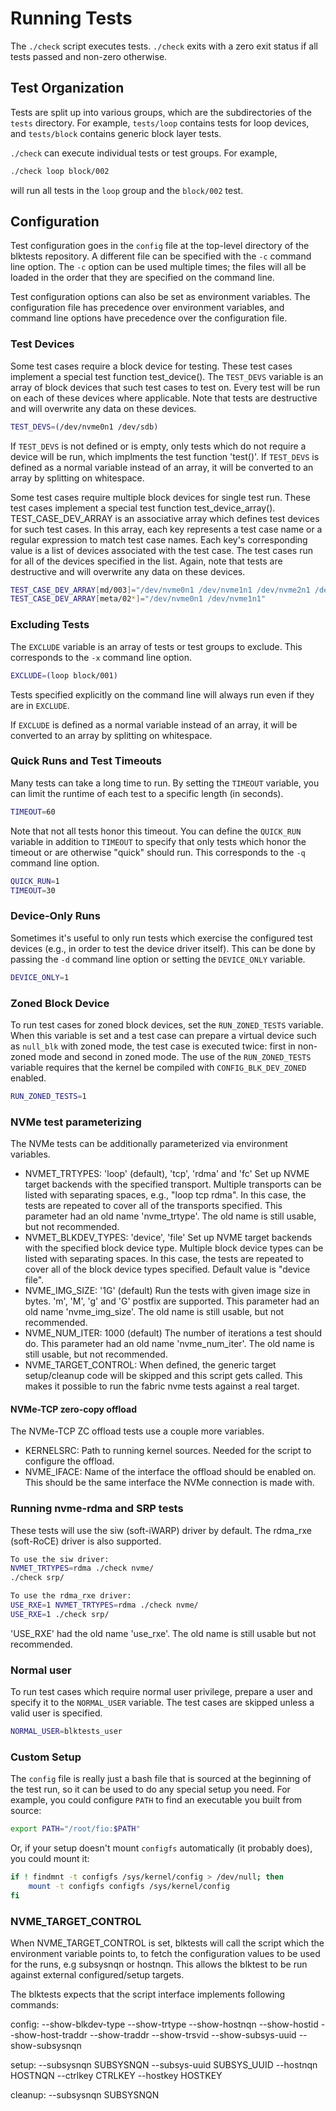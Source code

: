 # Running Tests

The `./check` script executes tests. `./check` exits with a zero exit status if
all tests passed and non-zero otherwise.

## Test Organization

Tests are split up into various groups, which are the subdirectories of the
`tests` directory. For example, `tests/loop` contains tests for loop devices,
and `tests/block` contains generic block layer tests.

`./check` can execute individual tests or test groups. For example,

```sh
./check loop block/002
```

will run all tests in the `loop` group and the `block/002` test.

## Configuration

Test configuration goes in the `config` file at the top-level directory of the
blktests repository. A different file can be specified with the `-c` command
line option. The `-c` option can be used multiple times; the files will all be
loaded in the order that they are specified on the command line.

Test configuration options can also be set as environment variables. The
configuration file has precedence over environment variables, and command line
options have precedence over the configuration file.

### Test Devices

Some test cases require a block device for testing. These test cases implement
a special test function test_device(). The `TEST_DEVS` variable is an array of
block devices that such test cases to test on. Every test will be run on each of
these devices where applicable. Note that tests are destructive and will
overwrite any data on these devices.

```sh
TEST_DEVS=(/dev/nvme0n1 /dev/sdb)
```

If `TEST_DEVS` is not defined or is empty, only tests which do not require a
device will be run, which implments the test function 'test()'. If `TEST_DEVS`
is defined as a normal variable instead of an array, it will be converted to an
array by splitting on whitespace.

Some test cases require multiple block devices for single test run. These test
cases implement a special test function test_device_array(). TEST_CASE_DEV_ARRAY
is an associative array which defines test devices for such test cases. In this
array, each key represents a test case name or a regular expression to match
test case names. Each key's corresponding value is a list of devices associated
with the test case. The test cases run for all of the devices specified in the
list. Again, note that tests are destructive and will overwrite any data on
these devices.

```sh
TEST_CASE_DEV_ARRAY[md/003]="/dev/nvme0n1 /dev/nvme1n1 /dev/nvme2n1 /dev/nvme3n1"
TEST_CASE_DEV_ARRAY[meta/02*]="/dev/nvme0n1 /dev/nvme1n1"
```

### Excluding Tests


The `EXCLUDE` variable is an array of tests or test groups to exclude. This
corresponds to the `-x` command line option.

```sh
EXCLUDE=(loop block/001)
```

Tests specified explicitly on the command line will always run even if they are
in `EXCLUDE`.

If `EXCLUDE` is defined as a normal variable instead of an array, it will be
converted to an array by splitting on whitespace.

### Quick Runs and Test Timeouts

Many tests can take a long time to run. By setting the `TIMEOUT` variable, you
can limit the runtime of each test to a specific length (in seconds).

```sh
TIMEOUT=60
```

Note that not all tests honor this timeout. You can define the `QUICK_RUN`
variable in addition to `TIMEOUT` to specify that only tests which honor the
timeout or are otherwise "quick" should run. This corresponds to the `-q`
command line option.

```sh
QUICK_RUN=1
TIMEOUT=30
```

### Device-Only Runs

Sometimes it's useful to only run tests which exercise the configured test
devices (e.g., in order to test the device driver itself). This can be done by
passing the `-d` command line option or setting the `DEVICE_ONLY` variable.

```sh
DEVICE_ONLY=1
```

### Zoned Block Device

To run test cases for zoned block devices, set the `RUN_ZONED_TESTS` variable.
When this variable is set and a test case can prepare a virtual device such as
`null_blk` with zoned mode, the test case is executed twice: first in non-zoned
mode and second in zoned mode. The use of the `RUN_ZONED_TESTS` variable
requires that the kernel be compiled with `CONFIG_BLK_DEV_ZONED` enabled.
```sh
RUN_ZONED_TESTS=1
```

### NVMe test parameterizing

The NVMe tests can be additionally parameterized via environment variables.

- NVMET_TRTYPES: 'loop' (default), 'tcp', 'rdma' and 'fc'
  Set up NVME target backends with the specified transport. Multiple transports
  can be listed with separating spaces, e.g., "loop tcp rdma". In this case, the
  tests are repeated to cover all of the transports specified.
  This parameter had an old name 'nvme_trtype'. The old name is still usable,
  but not recommended.
- NVMET_BLKDEV_TYPES: 'device', 'file'
  Set up NVME target backends with the specified block device type. Multiple
  block device types can be listed with separating spaces. In this case, the
  tests are repeated to cover all of the block device types specified. Default
  value is "device file".
- NVME_IMG_SIZE: '1G' (default)
  Run the tests with given image size in bytes. 'm', 'M', 'g' and 'G' postfix
  are supported. This parameter had an old name 'nvme_img_size'. The old name
  is still usable, but not recommended.
- NVME_NUM_ITER: 1000 (default)
  The number of iterations a test should do. This parameter had an old name
  'nvme_num_iter'. The old name is still usable, but not recommended.
- NVME_TARGET_CONTROL: When defined, the generic target setup/cleanup code will
  be skipped and this script gets called. This makes it possible to run
  the fabric nvme tests against a real target.

#### NVMe-TCP zero-copy offload

The NVMe-TCP ZC offload tests use a couple more variables.

- KERNELSRC: Path to running kernel sources.
  Needed for the script to configure the offload.
- NVME_IFACE: Name of the interface the offload should be enabled on.
  This should be the same interface the NVMe connection is made with.

### Running nvme-rdma and SRP tests

These tests will use the siw (soft-iWARP) driver by default. The rdma_rxe
(soft-RoCE) driver is also supported.

```sh
To use the siw driver:
NVMET_TRTYPES=rdma ./check nvme/
./check srp/

To use the rdma_rxe driver:
USE_RXE=1 NVMET_TRTYPES=rdma ./check nvme/
USE_RXE=1 ./check srp/
```
'USE_RXE' had the old name 'use_rxe'. The old name is still usable but not
recommended.

### Normal user

To run test cases which require normal user privilege, prepare a user and
specify it to the `NORMAL_USER` variable. The test cases are skipped unless a
valid user is specified.

```sh
NORMAL_USER=blktests_user
```

### Custom Setup

The `config` file is really just a bash file that is sourced at the beginning
of the test run, so it can be used to do any special setup you need. For
example, you could configure `PATH` to find an executable you built from
source:

```sh
export PATH="/root/fio:$PATH"
```

Or, if your setup doesn't mount `configfs` automatically (it probably does),
you could mount it:

```sh
if ! findmnt -t configfs /sys/kernel/config > /dev/null; then
	mount -t configfs configfs /sys/kernel/config
fi
```
### NVME_TARGET_CONTROL

When NVME_TARGET_CONTROL is set, blktests will call the script which the
environment variable points to, to fetch the configuration values to be used for
the runs, e.g subsysnqn or hostnqn. This allows the blktest to be run against
external configured/setup targets.

The blktests expects that the script interface implements following
commands:

config:
  --show-blkdev-type
  --show-trtype
  --show-hostnqn
  --show-hostid
  --show-host-traddr
  --show-traddr
  --show-trsvid
  --show-subsys-uuid
  --show-subsysnqn

setup:
  --subsysnqn SUBSYSNQN
  --subsys-uuid SUBSYS_UUID
  --hostnqn HOSTNQN
  --ctrlkey CTRLKEY
  --hostkey HOSTKEY

cleanup:
  --subsysnqn SUBSYSNQN
